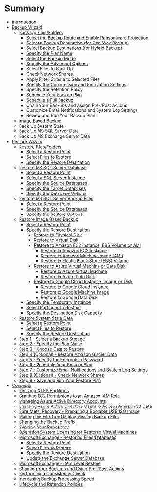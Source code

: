 # Summary

* [Introduction](README.md)
* [Backup Wizard](concepts/backup-wizard.md)
  * [Back Up Files/Folders](concepts/backup-wizard/backup-filesfolders.md)
    * [Select the Backup Route and Enable Ransomware Protection](concepts/backup-wizard/backup-filesfolders/welcome.md)
    * [Select a Backup Destination \(for One-Way Backup\)](concepts/backup-wizard/backup-filesfolders/shared-select-a-backup-storage.md)
    * [Select Backup Destinations \(for Hybrid Backup\)](concepts/backup-wizard/backup-filesfolders/optional-select-a-backup-storage.md)
    * [Specify the Plan Name](concepts/backup-wizard/backup-filesfolders/shared-specify-the-plan-name.md)
    * [Select the Backup Mode](concepts/backup-wizard/backup-filesfolders/shared-select-the-backup-mode.md)
    * [Specify the Advanced Options](concepts/backup-wizard/backup-filesfolders/shared-specify-the-advanced-options.md)
    * Select Files to Back Up
    * Check Network Shares
    * Apply Filter Criteria to Selected Files
    * [Specify the Compression and Encryption Settings](concepts/backup-wizard/backup-filesfolders/specify-the-compression-and-encryption-settings.md)
    * Specify the Retention Policy
    * [Schedule Your Backup Plan](concepts/backup-wizard/backup-filesfolders/schedule-your-backup-plan.md)
    * [Schedule a Full Backup](concepts/backup-wizard/backup-filesfolders/schedule-a-full-backup.md)
    * Chain Your Backups and Assign Pre-/Post Actions
    * Customize Email Notifications and System Log Settings
    * Review and Run Your Backup Plan
  * [Image Based Backup](concepts/backup-wizard/image-based-backup.md)
  * Back Up System State
  * [Back Up MS SQL Server Data](concepts/backup-wizard/back-up-ms-sql-server-data.md)
  * Back Up MS Exchange Server Data
* [Restore Wizard](chapter1.md)
  * [Restore Files/Folders](chapter1/step-3-choose-data-to-restore/31-restore-filesfolders-or-ms-exchange-data.md)
    * [Select a Restore Point](chapter1/step-3-choose-data-to-restore/31-restore-filesfolders-or-ms-exchange-data/311-select-file-versions-to-restore.md)
    * [Select Files to Restore](chapter1/step-3-choose-data-to-restore/31-restore-filesfolders-or-ms-exchange-data/312-select-files-to-restore.md)
    * [Specify the Restore Destination](chapter1/step-3-choose-data-to-restore/31-restore-filesfolders-or-ms-exchange-data/313-specify-the-restore-destination.md)
  * [Restore MS SQL Server Database](chapter1/step-3-choose-data-to-restore/32-restore-ms-sql-server-database.md)
    * [Select a Restore Point](chapter1/step-3-choose-data-to-restore/32-restore-ms-sql-server-database/322-select-file-versions-to-restore.md)
    * [Select a SQL Server Instance](chapter1/step-3-choose-data-to-restore/32-restore-ms-sql-server-database/322-select-ms-sql-server-instance.md)
    * [Specify the Source Databases](chapter1/step-3-choose-data-to-restore/32-restore-ms-sql-server-database/323-specify-the-restore-source.md)
    * [Specify the Target Databases](chapter1/step-3-choose-data-to-restore/32-restore-ms-sql-server-database/324-specify-the-database-names.md)
    * [Specify the Database Options](chapter1/step-3-choose-data-to-restore/32-restore-ms-sql-server-database/325-specify-the-database-options.md)
  * [Restore MS SQL Server Backup Files](chapter1/step-3-choose-data-to-restore/33-restore-ms-sql-server-backup-files.md)
    * [Select a Restore Point](chapter1/step-3-choose-data-to-restore/33-restore-ms-sql-server-backup-files/331-select-file-versions-to-restore.md)
    * [Specify the Source Databases](chapter1/step-3-choose-data-to-restore/33-restore-ms-sql-server-backup-files/332-specify-the-restore-source.md)
    * [Specify the Restore Options](chapter1/step-3-choose-data-to-restore/33-restore-ms-sql-server-backup-files/333-specify-the-restore-options.md)
  * [Restore Image Based Backup](chapter1/step-3-choose-data-to-restore/34-restore-a-disk-image-or-network-share.md)
    * [Select a Restore Point](chapter1/step-3-choose-data-to-restore/34-restore-a-disk-image-or-network-share/341-select-file-versions-to-restore.md)
    * [Specify the Restore Destination](chapter1/step-3-choose-data-to-restore/34-restore-a-disk-image-or-network-share/342-specify-the-restore-destination.md)
      * [Restore to Physical Disk](chapter1/step-3-choose-data-to-restore/34-restore-a-disk-image-or-network-share/342-specify-the-restore-destination/3421-restore-to-a-physical-disk.md)
      * [Restore to Virtual Disk](chapter1/step-3-choose-data-to-restore/34-restore-a-disk-image-or-network-share/342-specify-the-restore-destination/3422-restore-to-a-virtual-disk.md)
      * [Restore to Amazon EC2 Instance, EBS Volume or AMI](chapter1/step-3-choose-data-to-restore/34-restore-a-disk-image-or-network-share/342-specify-the-restore-destination/3423-restore-as-an-amazon-ec2-instance-elastic-block-store-volume-or-machine-image.md)
        * [Restore to Amazon EC2 Instance](chapter1/step-3-choose-data-to-restore/34-restore-a-disk-image-or-network-share/342-specify-the-restore-destination/3423-restore-as-an-amazon-ec2-instance-elastic-block-store-volume-or-machine-image/34231.md)
        * [Restore to Amazon Machine Image \(AMI\)](chapter1/step-3-choose-data-to-restore/34-restore-a-disk-image-or-network-share/342-specify-the-restore-destination/3423-restore-as-an-amazon-ec2-instance-elastic-block-store-volume-or-machine-image/31232-restore-to-an-amazon-machine-image-ami.md)
        * [Restore to Elastic Block Store \(EBS\) Volume](chapter1/step-3-choose-data-to-restore/34-restore-a-disk-image-or-network-share/342-specify-the-restore-destination/3423-restore-as-an-amazon-ec2-instance-elastic-block-store-volume-or-machine-image/31233-restore-to-elastic-block-store-ebs-volume.md)
      * [Restore to Azure Virtual Machine or Data Disk](chapter1/step-3-choose-data-to-restore/34-restore-a-disk-image-or-network-share/342-specify-the-restore-destination/3424-restore-to-an-azure-vm-or-data-disk.md)
        * [Restore to Azure Virtual Machine](chapter1/step-3-choose-data-to-restore/34-restore-a-disk-image-or-network-share/342-specify-the-restore-destination/3424-restore-to-an-azure-vm-or-data-disk/34241-restore-to-an-azure-virtual-machine.md)
        * [Restore to Azure Data Disk](chapter1/step-3-choose-data-to-restore/34-restore-a-disk-image-or-network-share/342-specify-the-restore-destination/3424-restore-to-an-azure-vm-or-data-disk/34242-restore-to-an-azure-data-disk.md)
      * [Restore to Google Cloud Instance, Image, or Disk](chapter1/step-3-choose-data-to-restore/34-restore-a-disk-image-or-network-share/342-specify-the-restore-destination/3425-restore-to-a-google-cloud-instance-image-or-disk.md)
        * [Restore to Google Cloud Instance](chapter1/step-3-choose-data-to-restore/34-restore-a-disk-image-or-network-share/342-specify-the-restore-destination/3425-restore-to-a-google-cloud-instance-image-or-disk/34251-restore-to-a-google-cloud-instance.md)
        * [Restore to Google Machine Image](chapter1/step-3-choose-data-to-restore/34-restore-a-disk-image-or-network-share/342-specify-the-restore-destination/3425-restore-to-a-google-cloud-instance-image-or-disk/34252-restore-to-a-google-machine-image.md)
        * [Restore to Google Data Disk](chapter1/step-3-choose-data-to-restore/34-restore-a-disk-image-or-network-share/342-specify-the-restore-destination/3425-restore-to-a-google-cloud-instance-image-or-disk/restore-to-a-google-data-disk.md)
    * [Specify the Temporary Instance](chapter1/step-3-choose-data-to-restore/34-restore-a-disk-image-or-network-share/343-specify-a-temporary-instance.md)
    * [Select Partitions to Restore](chapter1/step-3-choose-data-to-restore/34-restore-a-disk-image-or-network-share/344-select-partitions.md)
    * [Specify the Destination Disk Capacity](chapter1/step-3-choose-data-to-restore/34-restore-a-disk-image-or-network-share/36-specify-the-disk-capacity.md)
  * [Restore System State Data](chapter1/step-3-choose-data-to-restore/35-restore-system-state-data.md)
    * [Select a Restore Point](chapter1/step-3-choose-data-to-restore/35-restore-system-state-data/361-select-the-backup-type.md)
    * [Select Files to Restore](chapter1/step-3-choose-data-to-restore/35-restore-system-state-data/362-select-an-intermediate-storage.md)
    * [Specify the Restore Destination](chapter1/step-3-choose-data-to-restore/35-restore-system-state-data/363-check-network-shares.md)
  * [Step 1 - Select a Backup Storage](chapter1/er.md)
  * [Step 2 - Specify the Plan Name](chapter1/step-2-specify-plan-name.md)
  * [Step 3 - Choose Data to Restore](chapter1/step-3-choose-data-to-restore.md)
  * [Step 4 \(Optional\) - Restore Amazon Glacier Data](chapter1/step-4-restore-amazon-glacier-data.md)
  * [Step 5  - Specify the Encryption Password](chapter1/step-4-specify-the-encryption-password.md)
  * [Step 6 - Schedule Your Restore Plan](chapter1/step-5-schedule-your-restore-plan.md)
  * [Step 7 - Customize Email Notifications and System Log Settings](chapter1/step-6-customize-email-notifications-and-system-log-settings.md)
  * [Step 8 \(Optional\) - Check Network Shares](chapter1/step-8-optional-check-network-shares.md)
  * [Step 9 - Save and Run Your Restore Plan](chapter1/step-7-save-and-run-your-restore-plan.md)
* [Concepts](concepts.md)
  * [Resizing NTFS Partitions](concepts/restoring-ntfs-partitions.md)
  * [Granting EC2 Permissions to an Amazon IAM Role](concepts/permissions.md)
  * [Managing Azure Active Directory Accounts](concepts/managing-azure-active-directory-accounts.md)
  * [Enabling Azure Active Directory Users to Access Amazon S3 Data](concepts/enabling-azure-active-directory-users-to-access-amazon-s3-data.md)
  * [Bare Metal Recovery - Preparing a Bootable USB/ISO Image](concepts/preparing-a-bootable-usbiso-image-for-bare-metal-recovery.md)
  * [Making the File Tree Display Missing Backup Files](concepts/synchronizing-your-repository.md)
  * [Changing the Backup Prefix](concepts/changing-the-backup-prefix.md)
  * [Syncing Your Repository](concepts/syncing-your-repository.md)
  * [Operation System Licensing for Restored Virtual Machines](concepts/virtual-machine-operation-system-licensing.md)
  * [Microsoft Exchange - Restoring Files/Databases](concepts/restoring-ms-exchange-data.md)
    * [Select a Restore Point](concepts/restoring-ms-exchange-data/select-a-restore-point.md)
    * [Select Files to Restore](concepts/restoring-ms-exchange-data/select-files-to-restore.md)
    * [Specify the Restore Destination](concepts/restoring-ms-exchange-data/specify-the-restore-destination.md)
    * [Update the Exchange Server Database](concepts/microsoft-exchange-item-level-restore/update-the-exchange-server-database.md)
  * [Microsoft Exchange - Item Level Restore](concepts/microsoft-exchange-item-level-restore.md)
  * [Chaining Your Backups and Using Pre-/Post Actions](concepts/chaining-your-backups-and-using-pre-and-post-actions.md)
  * [Performing a Consistency Check](concepts/performing-a-consistency-check.md)
  * [Increasing Backup Processing Speed](concepts/increasing-backup-processing-speed.md)
  * [Lifecycle and Retention Policies](concepts/lifecycle-and-retention-policies.md)

